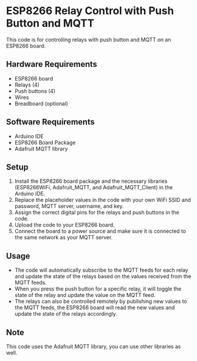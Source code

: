 # ESP8266 Relay Control with Push Button and MQTT

This code is for controlling relays with push button and MQTT on an ESP8266 board.

## Hardware Requirements
- ESP8266 board
- Relays (4)
- Push buttons (4)
- Wires
- Breadboard (optional)

## Software Requirements
- Arduino IDE
- ESP8266 Board Package
- Adafruit MQTT library

## Setup
1. Install the ESP8266 board package and the necessary libraries (ESP8266WiFi, Adafruit_MQTT, and Adafruit_MQTT_Client) in the Arduino IDE.
2. Replace the placeholder values in the code with your own WiFi SSID and password, MQTT server, username, and key.
3. Assign the correct digital pins for the relays and push buttons in the code.
4. Upload the code to your ESP8266 board.
5. Connect the board to a power source and make sure it is connected to the same network as your MQTT server.

## Usage
- The code will automatically subscribe to the MQTT feeds for each relay and update the state of the relays based on the values received from the MQTT feeds.
- When you press the push button for a specific relay, it will toggle the state of the relay and update the value on the MQTT feed.
- The relays can also be controlled remotely by publishing new values to the MQTT feeds, the ESP8266 board will read the new values and update the state of the relays accordingly.

## Note
This code uses the Adafruit MQTT library, you can use other libraries as well.
